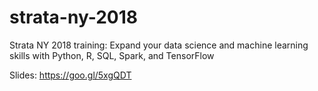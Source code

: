 # strata-ny-2018
Strata NY 2018 training: Expand your data science and machine learning skills with Python, R, SQL, Spark, and TensorFlow

Slides: https://goo.gl/5xgQDT